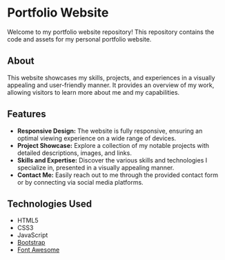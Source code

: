 # Portfolio Website

Welcome to my portfolio website repository! This repository contains the code and assets for my personal portfolio website. 

## About

This website showcases my skills, projects, and experiences in a visually appealing and user-friendly manner. It provides an overview of my work, allowing visitors to learn more about me and my capabilities.

## Features

- **Responsive Design:** The website is fully responsive, ensuring an optimal viewing experience on a wide range of devices.
- **Project Showcase:** Explore a collection of my notable projects with detailed descriptions, images, and links.
- **Skills and Expertise:** Discover the various skills and technologies I specialize in, presented in a visually appealing manner.
- **Contact Me:** Easily reach out to me through the provided contact form or by connecting via social media platforms.

## Technologies Used

- HTML5
- CSS3
- JavaScript
- [Bootstrap](https://getbootstrap.com/)
- [Font Awesome](https://fontawesome.com/)


